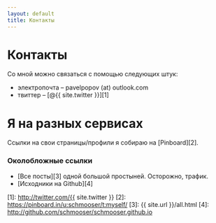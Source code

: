```yaml
---
layout: default
title: Контакты
---
```



# Контакты

Со мной можно связаться с помощью следующих штук:

* электропочта – pavelpopov (at) outlook.com</li>
* твиттер – [@{{ site.twitter }}][1]


# Я на разных сервисах

Ссылки на свои страницы/профили я собираю на [Pinboard][2].


### Околобложные ссылки

* [Все посты][3] одной большой простыней. Осторожно, трафик.
* [Исходники на Github][4]


[1]: http://twitter.com/{{ site.twitter }}
[2]: https://pinboard.in/u:schmooser/t:myself/
[3]: {{ site.url }}/all.html
[4]: http://github.com/schmooser/schmooser.github.io
